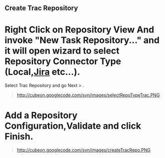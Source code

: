 ## Create Trac Repository ##

# Right Click on Repository View And invoke "New Task Repository..." and it will open wizard to select Repository Connector Type (Local,[Jira](GSJiraRepository.md) etc...).
Select Trac Repository and go Next > .

> http://cubeon.googlecode.com/svn/images/selectRepoTypeTrac.PNG

# Add a Repository Configuration,Validate and click Finish.

> http://cubeon.googlecode.com/svn/images/createTracRepo.PNG